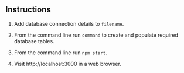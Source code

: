 Instructions
------------

1. Add database connection details to `filename`.

2. From the command line run `command` to create and populate required database tables.

3. From the command line run `npm start`.

4. Visit http://localhost:3000 in a web browser.
